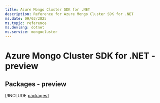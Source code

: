 ```yaml
---
title: Azure Mongo Cluster SDK for .NET
description: Reference for Azure Mongo Cluster SDK for .NET
ms.date: 09/03/2025
ms.topic: reference
ms.devlang: dotnet
ms.service: mongocluster
---
```

# Azure Mongo Cluster SDK for .NET - preview
## Packages - preview
[!INCLUDE [packages](mongo-cluster-index.md)]